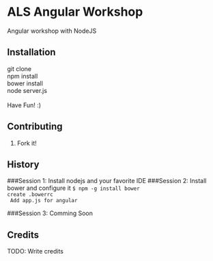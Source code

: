 # ALS Angular Workshop

Angular workshop with NodeJS

## Installation

git clone</br>
npm install</br>
bower install</br>
node server.js</br>
</br>
Have Fun! :)

## Contributing

1. Fork it!

## History

###Session 1: Install nodejs and your favorite IDE
###Session 2: Install bower and configure it
`$ npm -g install bower`
</br>
`create .bowerrc`
</br>
` Add app.js for angular`
</br>

###Session 3: Comming Soon

## Credits

TODO: Write credits
